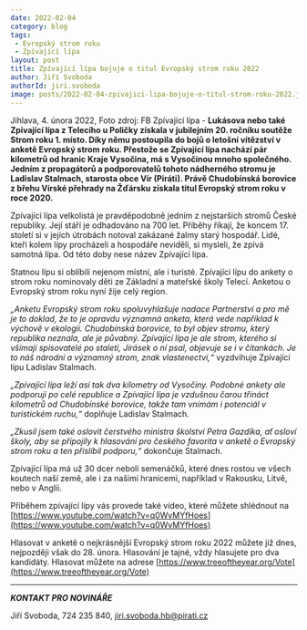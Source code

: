 ```yaml
---
date: 2022-02-04
category: blog
tags:
 - Evropský strom roku
 - Zpívající lípa
layout: post
title: Zpívající lípa bojuje o titul Evropský strom roku 2022
author: Jiří Svoboda
authorId: jiri.svoboda
image: posts/2022-02-04-zpivajici-lipa-bojuje-o-titul-strom-roku-2022.jpg
---
```


Jihlava, 4. února 2022, Foto zdroj: FB Zpívající lípa - **Lukásova nebo také Zpívající lípa z Telecího u Poličky získala v jubilejním 20. ročníku soutěže Strom roku 1. místo. Díky němu postoupila do bojů o letošní vítězství v anketě Evropský strom roku. Přestože se Zpívající lípa nachází pár kilometrů od hranic Kraje Vysočina, má s Vysočinou mnoho společného. Jedním z propagátorů a podporovatelů tohoto nádherného stromu je Ladislav Stalmach, starosta obce Vír (Piráti). Právě Chudobínská borovice z břehu Vírské přehrady na Žďársku získala titul Evropský strom roku v roce 2020.**

Zpívající lípa velkolistá je pravděpodobně jedním z nejstarších stromů České republiky. Její stáří je odhadováno na 700 let. Příběhy říkají, že koncem 17. století si v jejích útrobách notoval zakázané žalmy starý hospodář. Lidé, kteří kolem lípy procházeli a hospodáře neviděli, si mysleli, že zpívá samotná lípa. Od této doby nese název Zpívající lípa. 

Statnou lípu si oblíbili nejenom místní, ale i turisté. Zpívající lípu do ankety o strom roku nominovaly děti ze Základní a mateřské školy Telecí. Anketou o Evropský strom roku nyní žije celý region.

*„Anketu Evropský strom roku spoluvyhlašuje nadace Partnerství a pro mě je to doklad, že to je opravdu významná anketa, která vede například k výchově v ekologii. Chudobínská borovice, to byl objev stromu, který republika neznala, ale je půvabný. Zpívající lípa je ale strom, kterého si všímají spisovatelé po staletí, Jirásek o ní psal, objevuje se i v čítankách. Je to náš národní a významný strom, znak vlastenectví,“* vyzdvihuje Zpívající lípu Ladislav Stalmach.

*„Zpívající lípa leží asi tak dva kilometry od Vysočiny. Podobné ankety ale podporuji po celé republice a Zpívající lípa je vzdušnou čarou třináct kilometrů od Chudobínské borovice, takže tam vnímám i potenciál v turistickém ruchu,“* doplňuje Ladislav Stalmach.

*„Zkusil jsem také oslovit čerstvého ministra školství Petra Gazdíka, ať osloví školy, aby se připojily k hlasování pro českého favorita v anketě o Evropský strom roku a ten přislíbil podporu,“* dokončuje Stalmach.

Zpívající lípa má už 30 dcer neboli semenáčků, které dnes rostou ve všech koutech naší země, ale i za našimi hranicemi, například v Rakousku, Litvě, nebo v Anglii. 

Příběhem zpívající lípy vás provede také video, které můžete shlédnout na [https://www.youtube.com/watch?v=q0WvMYfHoes](https://www.youtube.com/watch?v=q0WvMYfHoes)

Hlasovat v anketě o nejkrásnější Evropský strom roku 2022 můžete již dnes, nejpozději však do 28. února. Hlasování je tajné, vždy hlasujete pro dva kandidáty. Hlasovat můžete na adrese [https://www.treeoftheyear.org/Vote](https://www.treeoftheyear.org/Vote)


---

***KONTAKT PRO NOVINÁŘE*** 

Jiří Svoboda, 724 235 840, <jiri.svoboda.hb@pirati.cz>
